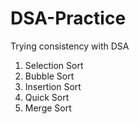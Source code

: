 # DSA-Practice
Trying consistency with DSA
1) Selection Sort
2) Bubble Sort
3) Insertion Sort
4) Quick Sort
5) Merge Sort
